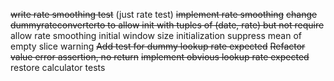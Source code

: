 ~~write rate smoothing test~~ (just rate test)
~~implement rate smoothing~~
~~change dummyrateconverterto to allow init with tuples of (date, rate) but not require~~
allow rate smoothing initial window size initialization
suppress mean of empty slice warning
~~Add test for dummy lookup rate expected~~
~~Refactor value error assertion, no return~~
~~implement obvious lookup rate expected~~
restore calculator tests